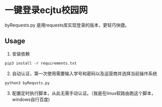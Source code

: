 # 一键登录ecjtu校园网

byRequests.py 是用requests库实现登录的版本，更轻巧快捷。

## Usage

1. 安装依赖
```python
pip3 install -r requirements.txt
```

2. 自动认证，第一次使用需要输入学号和密码以及运营商并选择当前操作系统
```python
python3 byRequsts.py
```

3. 配置定时执行脚本，从此无需手动认证。（我是在linux软路由跑这个脚本，windows自行百度)